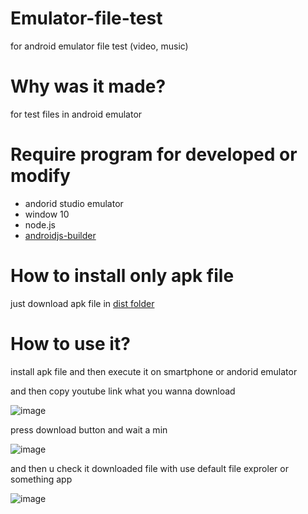 # Emulator-file-test
for android emulator file test (video, music)

# Why was it made?

for test files in android emulator

# Require program for developed or modify

- andorid studio emulator
- window 10
- node.js
- [androidjs-builder](https://android-js.github.io/)

# How to install only apk file

just download apk file in [dist folder](https://github.com/dydgns2017/emulator-file-test/tree/main/youtube-dl-downloader-app/dist)

# How to use it?

install apk file and then execute it on smartphone or andorid emulator

and then copy youtube link what you wanna download

![image](https://user-images.githubusercontent.com/36920367/105148837-2dd98300-5b46-11eb-846e-59be9a08b055.png)


press download button and wait a min

![image](https://user-images.githubusercontent.com/36920367/105148940-4c3f7e80-5b46-11eb-9c21-4ed9d20c814c.png)

and then u check it downloaded file with use default file exproler or something app

![image](https://user-images.githubusercontent.com/36920367/105149227-ab04f800-5b46-11eb-8468-8f033e33ba01.png)
